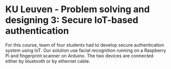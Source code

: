# KU Leuven - Problem solving and designing 3: Secure IoT-based authentication

For this course, team of four students had to develop secure authentication system using IoT.
Our solution use facial recognition running on a Raspberry Pi and fingerprint scanner on Arduino. 
The two devices are connected either by bluetooth or by ethernet cable.
